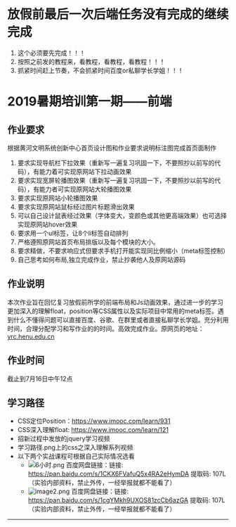 # 放假前最后一次后端任务没有完成的继续完成
1. 这个必须要先完成！！！
2. 按照之前发的教程来，看教程，看教程，看教程！！！
3. 抓紧时间赶上节奏，不会抓紧时间百度or私聊学长学姐！！！
# 2019暑期培训第一期——前端

## 作业要求

根据黄河文明系统创新中心首页设计图和作业要求说明标注图完成首页面制作

1. 要求实现导航栏下拉效果（重新写一遍复习巩固一下，不要照抄以前写的代码），有能力着可实现原网站下拉动画效果
2. 要求实现宽屏轮播图效果（重新写一遍复习巩固一下，不要照抄以前写的代码），有能力者可实现原网站大轮播图效果
3. 要求实现原网站小轮播图效果
4. 要求实现原网站鼠标经过图片标题滑出效果
5. 可以自己设计鼠表经过效果（字体变大，变颜色或其他更高端效果）也可选择实现原网站hover效果
6. 要求用一个ul标签，让8个li标签自动排列
7. 严格遵照原网站首页布局排版以及每个模块的大小。
8. 要求精做，不要求响应式但要求手机打开能实现同比例缩小（meta标签控制）
9. 自己思考如何布局,独立完成作业，禁止抄袭他人及原网站源码


## 作业说明

本次作业旨在回忆复习放假前所学的前端布局和Js动画效果，通过进一步的学习更加深入的理解float，position等CSS属性以及实际项目中常用的meta标签。遇到什么不懂得问题可以直接百度、谷歌、在群里或者直接私聊学长学姐。充分利用时间，合理分配学习和写作业的的时间。高效完成作业。原网页的地址：[yrc.henu.edu.cn](yrc.henu.edu.cn)

## 作业时间

截止到7月16日中午12点

## 学习路径

- CSS定位Position：https://www.imooc.com/learn/931 
- CSS深入理解float:  https://www.imooc.com/learn/121 
- 招新过程中发放的jquery学习视频
- 学习路径.png上的css之深入理解系列视频
- 以下两个实战课程可根据自己实际情况选看
    - ![6小时.png](https://i.loli.net/2019/07/09/5d2495ad1633165254.png)
    百度网盘链接：链接: https://pan.baidu.com/s/1CKX6FVafuQ5x4RA2eHymDA 提取码: 107L （实验内部资料，禁止外传，一经举报就都不能看了）
    - ![image2.png](https://i.loli.net/2019/07/09/5d24999a7081895498.png)
    百度网盘链接：链接: https://pan.baidu.com/s/1cgYMkh9UXOS81zcCb6azGA 提取码: 107L （实验内部资料，禁止外传，一经举报就都不能看了）

***
